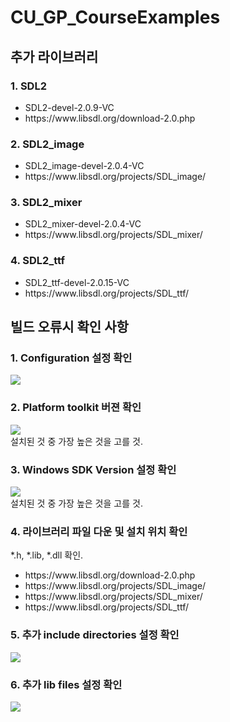 # CU_GP_CourseExamples
## 추가 라이브러리
### 1. SDL2
<ul>
<li>SDL2-devel-2.0.9-VC</li>
<li>https://www.libsdl.org/download-2.0.php</li>
</ul>

### 2. SDL2_image
<ul>
<li>SDL2_image-devel-2.0.4-VC</li>
<li>https://www.libsdl.org/projects/SDL_image/</li>
</ul>

### 3. SDL2_mixer
<ul>
<li>SDL2_mixer-devel-2.0.4-VC</li>
<li>https://www.libsdl.org/projects/SDL_mixer/</li>
</ul>

### 4. SDL2_ttf
<ul>
<li>SDL2_ttf-devel-2.0.15-VC</li>
<li>https://www.libsdl.org/projects/SDL_ttf/</li>
</ul>

## 빌드 오류시 확인 사항

### 1. Configuration 설정 확인
<img src="https://github.com/mingry/CU_GP_CourseExamples/blob/master/docs/configuration.png"></img></br>

### 2. Platform toolkit 버젼 확인
<img src="https://github.com/mingry/CU_GP_CourseExamples/blob/master/docs/platform.png"></img></br>
설치된 것 중 가장 높은 것을 고를 것.


### 3. Windows SDK Version 설정 확인
<img src="https://github.com/mingry/CU_GP_CourseExamples/blob/master/docs/sdk_version.png"></img></br>
설치된 것 중 가장 높은 것을 고를 것.

### 4. 라이브러리 파일 다운 및 설치 위치 확인

*.h, *.lib, *.dll 확인.
<ul>
<li>https://www.libsdl.org/download-2.0.php</li>
<li>https://www.libsdl.org/projects/SDL_image/</li>
<li>https://www.libsdl.org/projects/SDL_mixer/</li>
<li>https://www.libsdl.org/projects/SDL_ttf/</li>
</ul>


### 5. 추가 include directories 설정 확인
<img src="https://github.com/mingry/CU_GP_CourseExamples/blob/master/docs/add_dir.png"></img>


### 6. 추가 lib files 설정 확인
<img src="https://github.com/mingry/CU_GP_CourseExamples/blob/master/docs/add_lib.png"></img>